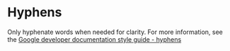 # Hyphens

Only hyphenate words when needed for clarity. For more information, see the [Google developer documentation style guide - hyphens](https://developers.google.com/style/hyphens?hl=en)